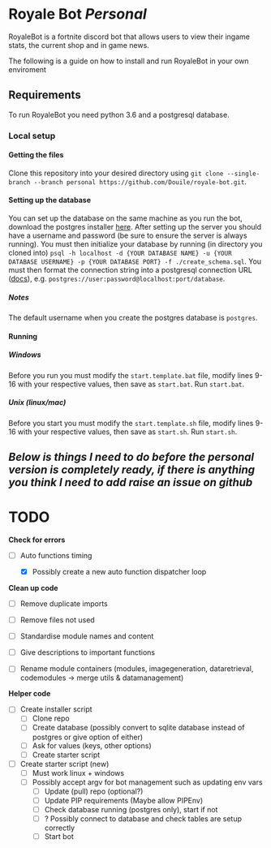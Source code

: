 # Royale Bot _Personal_
RoyaleBot is a fortnite discord bot that allows users to view their ingame stats, the current shop and in game news.

The following is a guide on how to install and run RoyaleBot in your own enviroment

## Requirements
To run RoyaleBot you need python 3.6 and a postgresql database.

### Local setup
#### Getting the files
Clone this repository into your desired directory using `git clone --single-branch --branch personal https://github.com/Douile/royale-bot.git`.
####  Setting up the database
You can set up the database on the same machine as you run the bot, download the postgres installer [here](https://www.postgresql.org/download/). After setting up the server you should have a username and password (be sure to ensure the server is always running). You must then initialize your database by running (in directory you cloned into) `psql -h localhost -d {YOUR DATABASE NAME} -u {YOUR DATABASE USERNAME} -p {YOUR DATABASE PORT} -f ./create_schema.sql`. You must then format the connection string into a postgresql connection URL ([docs](https://www.postgresql.org/docs/current/libpq-connect.html#LIBPQ-CONNSTRING)), e.g. `postgres://user:password@localhost:port/database`.

##### _Notes_

The default username when you create the postgres database is `postgres`.
#### Running
##### Windows
Before you run you must modify the `start.template.bat` file, modify lines 9-16 with your respective values, then save as `start.bat`. Run `start.bat`.
##### Unix (linux/mac)
Before you start you must modify the `start.template.sh` file, modify lines 9-16 with your respective values, then save as `start.sh`. Run `start.sh`.

_Below is things I need to do before the personal version is completely ready, if there is anything you think I need to add raise an issue on github_
---
# TODO

**Check for errors**
 - [ ] Auto functions timing
   + [x] Possibly create a new auto function dispatcher loop


 **Clean up code**
  - [ ] Remove duplicate imports
  - [ ] Remove files not used
  - [ ] Standardise module names and content
  - [ ] Give descriptions to important functions
  - [ ] Rename module containers (modules, imagegeneration, dataretrieval, codemodules -> merge utils & datamanagement)


**Helper code**
  - [ ] Create installer script
    + [ ] Clone repo
    + [ ] Create database (possibly convert to sqlite database instead of postgres or give option of either)
    + [ ] Ask for values (keys, other options)
    + [ ] Create starter script
  - [ ] Create starter script (new)
    + [ ] Must work linux + windows
    + [ ] Possibly accept argv for bot management such as updating env vars
      + [ ] Update (pull) repo (optional?)
      + [ ] Update PIP requirements (Maybe allow PIPEnv)
      + [ ] Check database running (postgres only), start if not
      + [ ] ? Possibly connect to database and check tables are setup correctly
      + [ ] Start bot

